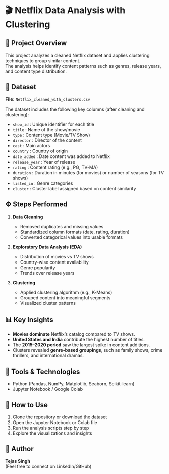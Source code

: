 # 🎬 Netflix Data Analysis with Clustering

## 📌 Project Overview
This project analyzes a cleaned Netflix dataset and applies clustering techniques to group similar content.  
The analysis helps identify content patterns such as genres, release years, and content type distribution.  

## 📂 Dataset
**File:** `Netflix_cleaned_with_clusters.csv`  

The dataset includes the following key columns (after cleaning and clustering):
- `show_id` : Unique identifier for each title  
- `title` : Name of the show/movie  
- `type` : Content type (Movie/TV Show)  
- `director` : Director of the content  
- `cast` : Main actors  
- `country` : Country of origin  
- `date_added` : Date content was added to Netflix  
- `release_year` : Year of release  
- `rating` : Content rating (e.g., PG, TV-MA)  
- `duration` : Duration in minutes (for movies) or number of seasons (for TV shows)  
- `listed_in` : Genre categories  
- `cluster` : Cluster label assigned based on content similarity  

## ⚙️ Steps Performed
1. **Data Cleaning**
   - Removed duplicates and missing values  
   - Standardized column formats (date, rating, duration)  
   - Converted categorical values into usable formats  

2. **Exploratory Data Analysis (EDA)**
   - Distribution of movies vs TV shows  
   - Country-wise content availability  
   - Genre popularity  
   - Trends over release years  

3. **Clustering**
   - Applied clustering algorithm (e.g., K-Means)  
   - Grouped content into meaningful segments  
   - Visualized cluster patterns  

## 📊 Key Insights
- **Movies dominate** Netflix’s catalog compared to TV shows.  
- **United States and India** contribute the highest number of titles.  
- The **2015–2020 period** saw the largest spike in content additions.  
- Clusters revealed **genre-based groupings**, such as family shows, crime thrillers, and international dramas.  

## 🚀 Tools & Technologies
- Python (Pandas, NumPy, Matplotlib, Seaborn, Scikit-learn)  
- Jupyter Notebook / Google Colab  

## 📌 How to Use
1. Clone the repository or download the dataset  
2. Open the Jupyter Notebook or Colab file  
3. Run the analysis scripts step by step  
4. Explore the visualizations and insights  

## 📝 Author
**Tejas Singh**  
(Feel free to connect on LinkedIn/GitHub)  
